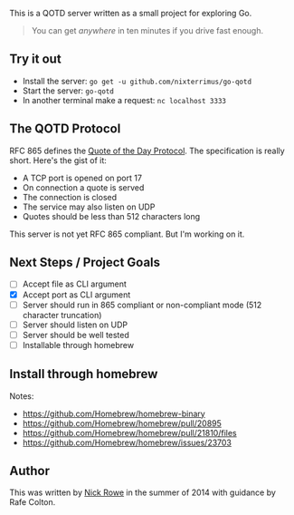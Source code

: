 This is a QOTD server written as a small project for exploring Go.

> You can get *anywhere* in ten minutes if you drive fast enough.

## Try it out

- Install the server: `go get -u github.com/nixterrimus/go-qotd`
- Start the server: `go-qotd`
- In another terminal make a request: `nc localhost 3333`

## The QOTD Protocol

RFC 865 defines the [Quote of the Day
Protocol](http://tools.ietf.org/html/rfc865). The specification is
really short.  Here's the gist of it:

- A TCP port is opened on port 17
- On connection a quote is served
- The connection is closed
- The service may also listen on UDP
- Quotes should be less than 512 characters long

This server is not yet RFC 865 compliant.  But I'm working on it.

## Next Steps / Project Goals

- [ ] Accept file as CLI argument
- [X] Accept port as CLI argument
- [ ] Server should run in 865 compliant or non-compliant mode (512
character truncation)
- [ ] Server should listen on UDP
- [ ] Server should be well tested
- [ ] Installable through homebrew

## Install through homebrew

Notes:
  - https://github.com/Homebrew/homebrew-binary
  - https://github.com/Homebrew/homebrew/pull/20895
  - https://github.com/Homebrew/homebrew/pull/21810/files
  - https://github.com/Homebrew/homebrew/issues/23703

## Author

This was written by [Nick Rowe](http://dcxn.com) in the summer of
2014 with guidance by Rafe Colton.
